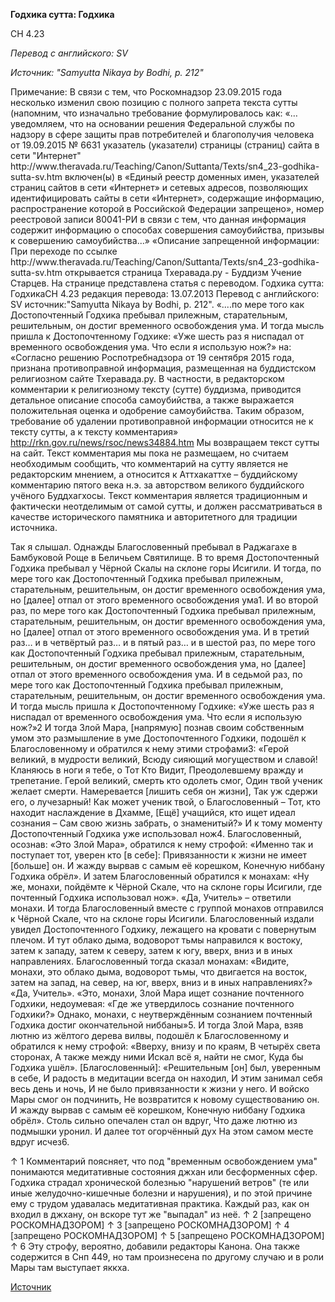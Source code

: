 **Годхика сутта: Годхика**

СН 4\.23

_Перевод с английского: SV_

_Источник: "Samyutta Nikaya by Bodhi, p\. 212"_

Примечание: В связи с тем, что Роскомнадзор 23\.09\.2015 года несколько изменил свою позицию с полного запрета текста сутты \(напомним, что изначально требование формулировалось как: «… уведомляем, что на основании решения Федеральной службы по надзору в сфере защиты прав потребителей и благополучия человека от 19\.09\.2015 № 6631 указатель \(указатели\) страницы \(страниц\) сайта в сети "Интернет" http://www\.theravada\.ru/Teaching/Canon/Suttanta/Texts/sn4_23\-godhika\-sutta\-sv\.htm включен\(ы\) в «Единый реестр доменных имен, указателей страниц сайтов в сети «Интернет» и сетевых адресов, позволяющих идентифицировать сайты в сети «Интернет», содержащие информацию, распространение которой в Российской Федерации запрещено», номер реестровой записи 80041\-РИ в связи с тем, что данная информация содержит информацию о способах совершения самоубийства, призывы к совершению самоубийства\.\.\.» «Описание запрещенной информации: При переходе по ссылке http://www\.theravada\.ru/Teaching/Canon/Suttanta/Texts/sn4_23\-godhika\-sutta\-sv\.htm открывается страница Тхеравада\.ру \- Буддизм Учение Старцев\. На странице представлена статья с переводом\. Годхика сутта: ГодхикаСН 4\.23 редакция перевода: 13\.07\.2013 Перевод с английского: SV источник:"Samyutta Nikaya by Bodhi, p\. 212"\. «\.\.\.\.по мере того как Достопочтенный Годхика пребывал прилежным, старательным, решительным, он достиг временного освобождения ума\. И тогда мысль пришла к Достопочтенному Годхике: «Уже шесть раз я ниспадал от временного освобождения ума\. Что если я использую нож?» на: «Согласно решению Роспотребнадзора от 19 сентября 2015 года, признана противоправной информация, размещенная на буддистском религиозном сайте Тхеравада\.ру\. В частности, в редакторском комментарии к религиозному тексту \(сутте\) буддизма, приводится детальное описание способа самоубийства, а также выражается положительная оценка и одобрение самоубийства\. Таким образом, требование об удалении противоправной информации относится не к тексту сутты, а к тексту комментария» [http://rkn\.gov\.ru/news/rsoc/news34884\.htm](http://rkn\.gov\.ru/news/rsoc/news34884\.htm) Мы возвращаем текст сутты на сайт\. Текст комментария мы пока не размещаем, но считаем необходимым сообщить, что комментарий на сутту является не редакторским мнением, а относится к Аттхакаттхе – буддийскому комментарию пятого века н\.э\. за авторством великого буддийского учёного Буддхагхосы\. Текст комментария является традиционным и фактически неотделимым от самой сутты, и должен рассматриваться в качестве исторического памятника и авторитетного для традиции источника\.

Так я слышал\. Однажды Благословенный пребывал в Раджагахе в Бамбуковой Роще в Беличьем Святилище\. В то время Достопочтенный Годхика пребывал у Чёрной Скалы на склоне горы Исигили\. И тогда, по мере того как Достопочтенный Годхика пребывал прилежным, старательным, решительным, он достиг временного освобождения ума, но \[далее\] отпал от этого временного освобождения ума1\. И во второй раз, по мере того как Достопочтенный Годхика пребывал прилежным, старательным, решительным, он достиг временного освобождения ума, но \[далее\] отпал от этого временного освобождения ума\. И в третий раз… и в четвёртый раз… и в пятый раз… и в шестой раз, по мере того как Достопочтенный Годхика пребывал прилежным, старательным, решительным, он достиг временного освобождения ума, но \[далее\] отпал от этого временного освобождения ума\. И в седьмой раз, по мере того как Достопочтенный Годхика пребывал прилежным, старательным, решительным, он достиг временного освобождения ума\. И тогда мысль пришла к Достопочтенному Годхике: «Уже шесть раз я ниспадал от временного освобождения ума\. Что если я использую нож?»2 И тогда Злой Мара, \[напрямую\] познав своим собственным умом это размышление в уме Достопочтенного Годхики, подошёл к Благословенному и обратился к нему этими строфами3: «Герой великий, в мудрости великий, Всюду сияющий могуществом и славой\! Кланяюсь в ноги я тебе, о Тот Кто Видит, Преодолевшему вражду и трепетание\. Герой великий, смерть кто одолеть смог, Один твой ученик желает смерти\. Намеревается \[лишить себя он жизни\], Так уж сдержи его, о лучезарный\! Как может ученик твой, о Благословенный – Тот, кто находит наслаждение в Дхамме, \[Ещё\] учащийся, кто ищет идеал сознания – Сам свою жизнь забрать, о знаменитый?» И к тому моменту Достопочтенный Годхика уже использовал нож4\. Благословенный, осознав: «Это Злой Мара», обратился к нему строфой: «Именно так и поступает тот, уверен кто \[в себе\]: Привязанности к жизни не имеет \[больше\] он\. И жажду вырвав с самым её корешком, Конечную ниббану Годхика обрёл»\. И затем Благословенный обратился к монахам: «Ну же, монахи, пойдёмте к Чёрной Скале, что на склоне горы Исигили, где почтенный Годхика использовал нож»\. «Да, Учитель» – ответили монахи\. И тогда Благословенный вместе с группой монахов отправился к Чёрной Скале, что на склоне горы Исигили\. Благословенный издали увидел Достопочтенного Годхику, лежащего на кровати с повернутым плечом\. И тут облако дыма, водоворот тьмы направился к востоку, затем к западу, затем к северу, затем к югу, вверх, вниз и в иных направлениях\. Благословенный тогда сказал монахам: «Видите, монахи, это облако дыма, водоворот тьмы, что двигается на восток, затем на запад, на север, на юг, вверх, вниз и в иных направлениях?» «Да, Учитель»\. «Это, монахи, Злой Мара ищет сознание почтенного Годхики, недоумевая: «Где же утвердилось сознание почтенного Годхики?» Однако, монахи, с неутверждённым сознанием почтенный Годхика достиг окончательной ниббаны»5\. И тогда Злой Мара, взяв лютню из жёлтого дерева вилвы, подошёл к Благословенному и обратился к нему строфой: «Вверху, внизу и по краям, В четырёх света сторонах, А также между ними Искал всё я, найти не смог, Куда бы Годхика ушёл»\. \[Благословенный\]: «Решительным \[он\] был, уверенным в себе, И радость в медитации всегда он находил, И этим занимал себя весь день и ночь, И не было привязанности к жизни у него\. И войско Мары смог он подчинить, Не возвратится к новому существованию он\. И жажду вырвав с самым её корешком, Конечную ниббану Годхика обрёл»\. Столь сильно опечален стал он вдруг, Что даже лютню из подмышки уронил\. И далее тот огорчённый дух На этом самом месте вдруг исчез6\.

↑ 1 Комментарий поясняет, что под "временным освобождением ума" понимаются медитативные состояния джхан или бесформенных сфер\. Годхика страдал хронической болезнью "нарушений ветров" \(те или иные желудочно\-кишечные болезни и нарушения\), и по этой причине ему с трудом удавалась медитативная практика\. Каждый раз, как он входил в джхану, он вскоре тут же "выпадал" из неё\. ↑ 2 \[запрещено РОСКОМНАДЗОРОМ\] ↑ 3 \[запрещено РОСКОМНАДЗОРОМ\] ↑ 4 \[запрещено РОСКОМНАДЗОРОМ\] ↑ 5 \[запрещено РОСКОМНАДЗОРОМ\] ↑ 6 Эту строфу, вероятно, добавили редакторы Канона\. Она также содержится в Снп 449, но там произнесена по другому случаю и в роли Мары там выступает яккха\.

[Источник](https://www\.theravada\.ru/Teaching/Canon/Suttanta/Texts/sn4_23\-godhika\-sutta\-sv\.htm)
